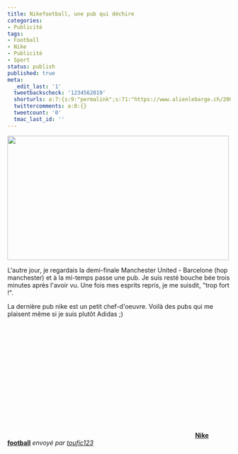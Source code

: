 ```yaml
---
title: Nikefootball, une pub qui déchire
categories:
- Publicité
tags:
- Football
- Nike
- Publicité
- Sport
status: publish
published: true
meta:
  _edit_last: '1'
  tweetbackscheck: '1234562019'
  shorturls: a:7:{s:9:"permalink";s:71:"https://www.alienlebarge.ch/2008/05/03/nikefootball-une-pub-qui-dechire/";s:7:"tinyurl";s:25:"https://tinyurl.com/bnypm2";s:4:"isgd";s:17:"https://is.gd/iu5L";s:5:"bitly";s:18:"https://bit.ly/as95";s:5:"snipr";s:22:"https://snipr.com/bckz0";s:5:"snurl";s:22:"https://snurl.com/bckz0";s:7:"snipurl";s:24:"https://snipurl.com/bckz0";}
  twittercomments: a:0:{}
  tweetcount: '0'
  tmac_last_id: ''
---
```

<img class="alignnone size-medium wp-image-505" title="nikefootball" src="https://dlgjp9x71cipk.cloudfront.net/2008/05/nikefootball.png" alt="" width="500" height="281" />

L'autre jour, je regardais la demi-finale Manchester United - Barcelone (hop manchester) et à la mi-temps passe une pub. Je suis resté bouche bée trois minutes après l'avoir vu. Une fois mes esprits repris, je me suisdit, "trop fort !".

La dernière pub nike est un petit chef-d'oeuvre. Voilà des pubs qui me plaisent même si je suis plutôt Adidas ;)

<!--more-->
<div><object classid="clsid:d27cdb6e-ae6d-11cf-96b8-444553540000" width="420" height="257" codebase="https://download.macromedia.com/pub/shockwave/cabs/flash/swflash.cab#version=6,0,40,0"><param name="allowFullScreen" value="true" /><param name="allowScriptAccess" value="always" /><param name="src" value="https://www.dailymotion.com/swf/x5914h&amp;v3=1&amp;related=1" /><embed type="application/x-shockwave-flash" width="420" height="257" src="https://www.dailymotion.com/swf/x5914h&amp;v3=1&amp;related=1" allowscriptaccess="always" allowfullscreen="true"></embed></object>
<strong><a href="https://www.dailymotion.com/video/x5914h_nike-football_sport">Nike football</a></strong>
<em>envoyé par <a href="https://www.dailymotion.com/toufic123">toufic123</a></em></div>
